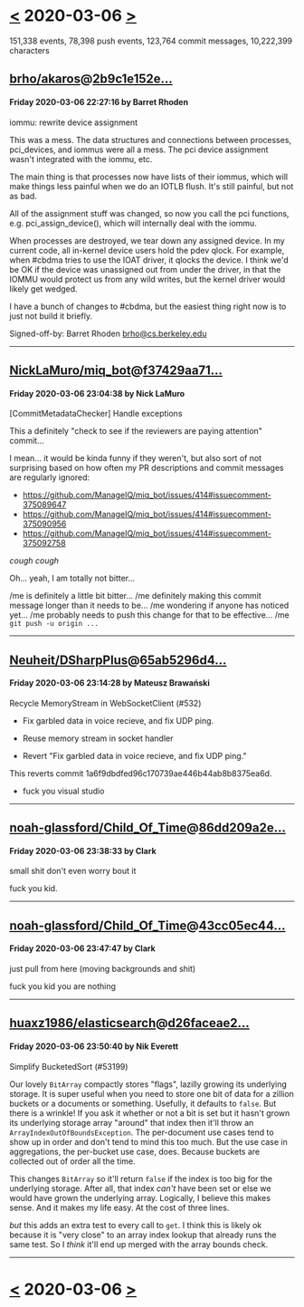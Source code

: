 # [<](2020-03-05.md) 2020-03-06 [>](2020-03-07.md)

151,338 events, 78,398 push events, 123,764 commit messages, 10,222,399 characters


## [brho/akaros](https://github.com/brho/akaros)@[2b9c1e152e...](https://github.com/brho/akaros/commit/2b9c1e152e458af561d193bb97d59bab945e9174)
#### Friday 2020-03-06 22:27:16 by Barret Rhoden

iommu: rewrite device assignment

This was a mess.  The data structures and connections between processes,
pci_devices, and iommus were all a mess.  The pci device assignment
wasn't integrated with the iommu, etc.

The main thing is that processes now have lists of their iommus, which
will make things less painful when we do an IOTLB flush.  It's still
painful, but not as bad.

All of the assignment stuff was changed, so now you call the pci
functions, e.g. pci_assign_device(), which will internally deal with the
iommu.

When processes are destroyed, we tear down any assigned device.  In my
current code, all in-kernel device users hold the pdev qlock.  For
example, when #cbdma tries to use the IOAT driver, it qlocks the device.
I think we'd be OK if the device was unassigned out from under the
driver, in that the IOMMU would protect us from any wild writes, but the
kernel driver would likely get wedged.

I have a bunch of changes to #cbdma, but the easiest thing right now is
to just not build it briefly.

Signed-off-by: Barret Rhoden <brho@cs.berkeley.edu>

---
## [NickLaMuro/miq_bot](https://github.com/NickLaMuro/miq_bot)@[f37429aa71...](https://github.com/NickLaMuro/miq_bot/commit/f37429aa71fcf7f305c81d61f571168c674f86e9)
#### Friday 2020-03-06 23:04:38 by Nick LaMuro

[CommitMetadataChecker] Handle exceptions

This a definitely "check to see if the reviewers are paying attention"
commit...

I mean... it would be kinda funny if they weren't, but also sort of not
surprising based on how often my PR descriptions and commit messages are
regularly ignored:

- https://github.com/ManageIQ/miq_bot/issues/414#issuecomment-375089647
- https://github.com/ManageIQ/miq_bot/issues/414#issuecomment-375090956
- https://github.com/ManageIQ/miq_bot/issues/414#issuecomment-375092758

*cough* *cough*

Oh... yeah, I am totally not bitter...

/me is definitely a little bit bitter...
/me definitely making this commit message longer than it needs to be...
/me wondering if anyone has noticed yet...
/me probably needs to push this change for that to be effective...
/me `git push -u origin ...`

---
## [Neuheit/DSharpPlus](https://github.com/Neuheit/DSharpPlus)@[65ab5296d4...](https://github.com/Neuheit/DSharpPlus/commit/65ab5296d4740ecaec2500d68303654aedb53aff)
#### Friday 2020-03-06 23:14:28 by Mateusz Brawański

Recycle MemoryStream in WebSocketClient (#532)

* Fix garbled data in voice recieve, and fix UDP ping.

* Reuse memory stream in socket handler

* Revert "Fix garbled data in voice recieve, and fix UDP ping."

This reverts commit 1a6f9dbdfed96c170739ae446b44ab8b8375ea6d.

* fuck you visual studio

---
## [noah-glassford/Child_Of_Time](https://github.com/noah-glassford/Child_Of_Time)@[86dd209a2e...](https://github.com/noah-glassford/Child_Of_Time/commit/86dd209a2e06abd3c4e3bac72a5ab52b1cff78c6)
#### Friday 2020-03-06 23:38:33 by Clark

small shit don't even worry bout it

fuck you kid.

---
## [noah-glassford/Child_Of_Time](https://github.com/noah-glassford/Child_Of_Time)@[43cc05ec44...](https://github.com/noah-glassford/Child_Of_Time/commit/43cc05ec44dc6f30c66f72f9d0afe32520b7ae59)
#### Friday 2020-03-06 23:47:47 by Clark

just pull from here (moving backgrounds and shit)

fuck you kid you are nothing

---
## [huaxz1986/elasticsearch](https://github.com/huaxz1986/elasticsearch)@[d26faceae2...](https://github.com/huaxz1986/elasticsearch/commit/d26faceae2d1e1c552d286f423b5a50085d95042)
#### Friday 2020-03-06 23:50:40 by Nik Everett

Simplify BucketedSort (#53199)

Our lovely `BitArray` compactly stores "flags", lazilly growing its
underlying storage. It is super useful when you need to store one bit of
data for a zillion buckets or a documents or something. Usefully, it
defaults to `false`. But there is a wrinkle! If you ask it whether or
not a bit is set but it hasn't grown its underlying storage array
"around" that index then it'll throw an `ArrayIndexOutOfBoundsException`.
The per-document use cases tend to show up in order and don't tend to
mind this too much. But the use case in aggregations, the per-bucket use
case, does. Because buckets are collected out of order all the time.

This changes `BitArray` so it'll return `false` if the index is too big
for the underlying storage. After all, that index *can't* have been set
or else we would have grown the underlying array. Logically, I believe
this makes sense. And it makes my life easy. At the cost of three lines.

*but* this adds an extra test to every call to `get`. I think this is
likely ok because it is "very close" to an array index lookup that
already runs the same test. So I *think* it'll end up merged with the
array bounds check.

---

# [<](2020-03-05.md) 2020-03-06 [>](2020-03-07.md)

